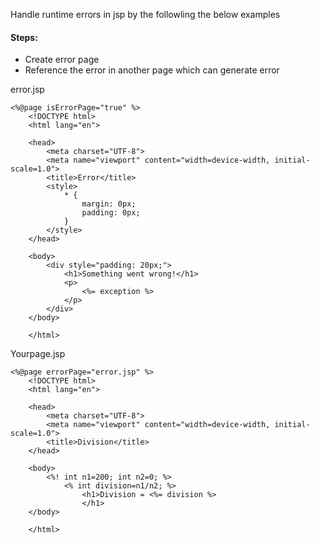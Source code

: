 Handle runtime errors in jsp by the followling the below examples
#### Steps:
* Create error page
* Reference the error in another page which can generate error

error.jsp
```
<%@page isErrorPage="true" %>
    <!DOCTYPE html>
    <html lang="en">

    <head>
        <meta charset="UTF-8">
        <meta name="viewport" content="width=device-width, initial-scale=1.0">
        <title>Error</title>
        <style>
            * {
                margin: 0px;
                padding: 0px;
            }
        </style>
    </head>

    <body>
        <div style="padding: 20px;">
            <h1>Something went wrong!</h1>
            <p>
                <%= exception %>
            </p>
        </div>
    </body>

    </html>
```

Yourpage.jsp
```
<%@page errorPage="error.jsp" %>
    <!DOCTYPE html>
    <html lang="en">

    <head>
        <meta charset="UTF-8">
        <meta name="viewport" content="width=device-width, initial-scale=1.0">
        <title>Division</title>
    </head>

    <body>
        <%! int n1=200; int n2=0; %>
            <% int division=n1/n2; %>
                <h1>Division = <%= division %>
                </h1>
    </body>

    </html>
```

